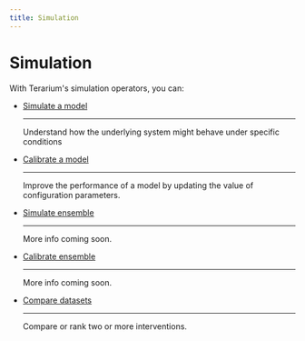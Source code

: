 ```yaml
---
title: Simulation
---
```


# Simulation

With Terarium's simulation operators, you can:

<div class="grid cards" markdown>

-   [Simulate a model](simulate-model.md)

    ---

    Understand how the underlying system might behave under specific conditions

-   [Calibrate a model](calibrate-model.md)

    ---

    Improve the performance of a model by updating the value of configuration parameters.

-   [Simulate ensemble](simulate-ensemble.md)

    ---

    More info coming soon.

-   [Calibrate ensemble](calibrate-ensemble.md)

    ---

    More info coming soon.

-   [Compare datasets](compare-datasets.md)

    ---

    Compare or rank two or more interventions.

</div>
